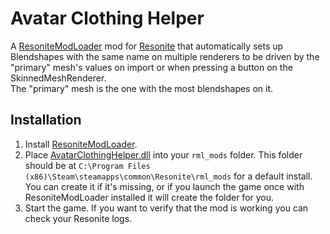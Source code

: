 Avatar Clothing Helper
======================

A [ResoniteModLoader](https://github.com/resonite-modding-group/ResoniteModLoader) mod for [Resonite](https://resonite.com/) that automatically sets up Blendshapes with the same name on multiple renderers to be driven by the "primary" mesh's values on import or when pressing a button on the SkinnedMeshRenderer.  
The "primary" mesh is the one with the most blendshapes on it.

## Installation
1. Install [ResoniteModLoader](https://github.com/resonite-modding-group/ResoniteModLoader).
2. Place [AvatarClothingHelper.dll](https://github.com/Banane9/ResoniteAvatarClothingHelper/releases/latest/download/AvatarClothingHelper.dll) into your `rml_mods` folder. This folder should be at `C:\Program Files (x86)\Steam\steamapps\common\Resonite\rml_mods` for a default install. You can create it if it's missing, or if you launch the game once with ResoniteModLoader installed it will create the folder for you.
3. Start the game. If you want to verify that the mod is working you can check your Resonite logs.
